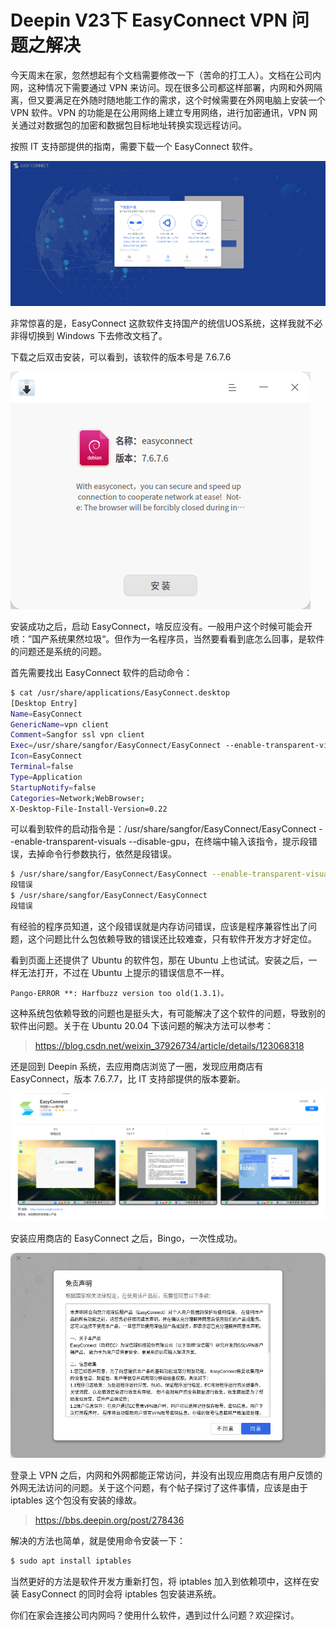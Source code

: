 # Deepin V23下 EasyConnect VPN 问题之解决

今天周末在家，忽然想起有个文档需要修改一下（苦命的打工人）。文档在公司内网，这种情况下需要通过 VPN 来访问。现在很多公司都这样部署，内网和外网隔离，但又要满足在外随时随地能工作的需求，这个时候需要在外网电脑上安装一个 VPN 软件。VPN 的功能是在公用网络上建立专用网络，进行加密通讯，VPN 网关通过对数据包的加密和数据包目标地址转换实现远程访问。

按照 IT 支持部提供的指南，需要下载一个 EasyConnect 软件。

![](https://raw.githubusercontent.com/mogoweb/mywritings/master/book_wechat/2024/202409/images/deepin_easyconnect_01.png)

非常惊喜的是，EasyConnect 这款软件支持国产的统信UOS系统，这样我就不必非得切换到 Windows 下去修改文档了。

下载之后双击安装，可以看到，该软件的版本号是 7.6.7.6

![](https://raw.githubusercontent.com/mogoweb/mywritings/master/book_wechat/2024/202409/images/deepin_easyconnect_02.png)

安装成功之后，启动 EasyConnect，啥反应没有。一般用户这个时候可能会开喷：”国产系统果然垃圾“。但作为一名程序员，当然要看看到底怎么回事，是软件的问题还是系统的问题。

首先需要找出 EasyConnect 软件的启动命令：

```bash
$ cat /usr/share/applications/EasyConnect.desktop 
[Desktop Entry]
Name=EasyConnect
GenericName=vpn client
Comment=Sangfor ssl vpn client
Exec=/usr/share/sangfor/EasyConnect/EasyConnect --enable-transparent-visuals --disable-gpu
Icon=EasyConnect
Terminal=false
Type=Application
StartupNotify=false
Categories=Network;WebBrowser;
X-Desktop-File-Install-Version=0.22
```

可以看到软件的启动指令是：/usr/share/sangfor/EasyConnect/EasyConnect --enable-transparent-visuals --disable-gpu，在终端中输入该指令，提示段错误，去掉命令行参数执行，依然是段错误。

```bash
$ /usr/share/sangfor/EasyConnect/EasyConnect --enable-transparent-visuals --disable-gpu
段错误
$ /usr/share/sangfor/EasyConnect/EasyConnect
段错误
```

有经验的程序员知道，这个段错误就是内存访问错误，应该是程序兼容性出了问题，这个问题比什么包依赖导致的错误还比较难查，只有软件开发方才好定位。

看到页面上还提供了 Ubuntu 的软件包，那在 Ubuntu 上也试试。安装之后，一样无法打开，不过在 Ubuntu 上提示的错误信息不一样。

```
Pango-ERROR **: Harfbuzz version too old(1.3.1)。
```

这种系统包依赖导致的问题也是挺头大，有可能解决了这个软件的问题，导致别的软件出问题。关于在 Ubuntu 20.04 下该问题的解决方法可以参考：

> https://blog.csdn.net/weixin_37926734/article/details/123068318

还是回到 Deepin 系统，去应用商店浏览了一圈，发现应用商店有 EasyConnect，版本 7.6.7.7，比 IT 支持部提供的版本要新。

![](https://raw.githubusercontent.com/mogoweb/mywritings/master/book_wechat/2024/202409/images/deepin_easyconnect_03.png)

安装应用商店的 EasyConnect 之后，Bingo，一次性成功。

![](https://raw.githubusercontent.com/mogoweb/mywritings/master/book_wechat/2024/202409/images/deepin_easyconnect_04.png)

登录上 VPN 之后，内网和外网都能正常访问，并没有出现应用商店有用户反馈的外网无法访问的问题。关于这个问题，有个帖子探讨了这件事情，应该是由于 iptables 这个包没有安装的缘故。

> https://bbs.deepin.org/post/278436

解决的方法也简单，就是使用命令安装一下：

```bash
$ sudo apt install iptables
```

当然更好的方法是软件开发方重新打包，将 iptables 加入到依赖项中，这样在安装 EasyConnect 的同时会将 iptables 包安装进系统。

你们在家会连接公司内网吗？使用什么软件，遇到过什么问题？欢迎探讨。
